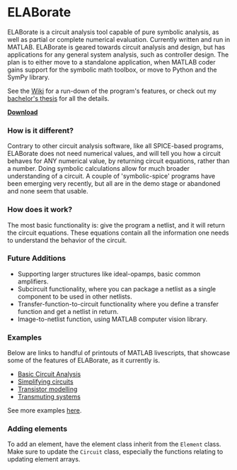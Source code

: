 # **ELABorate**
ELABorate is a circuit analysis tool capable of pure symbolic analysis, as well as partial or complete numerical evaluation. Currently written and run in MATLAB. ELABorate is geared towards circuit analysis and design, but has applications for any general system analysis, such as controller design. The plan is to either move to a standalone application, when MATLAB coder gains support for the symbolic math toolbox, or move to Python and the SymPy library.

See the [Wiki](https://github.com/NicklasVraa/ELABorate/wiki/) for a run-down of the program's features, or check out my [bachelor's thesis](https://github.com/NicklasVraa/ELABorate/blob/master/programmatic_symbolic_circuit_analysis.pdf) for all the details.

[**Download**](https://github.com/NicklasVraa/ELABorate/raw/master/build/ELABorate.mltbx)

### **How is it different?**
Contrary to other circuit analysis software, like all SPICE-based programs, ELABorate does not need numerical values, and will tell you how a circuit behaves for ANY numerical value, by returning circuit equations, rather than a number. Doing symbolic calculations allow for much broader understanding of a circuit. A couple of 'symbolic-spice' programs have been emerging very recently, but all are in the demo stage or abandoned and none seem that usable.

### **How does it work?**
The most basic functionality is: give the program a netlist, and it will return the circuit equations. These equations contain all the information one needs to understand the behavior of the circuit.

### **Future Additions**
- Supporting larger structures like ideal-opamps, basic common amplifiers.
- Subcircuit functionality, where you can package a netlist as a single component to be used in other netlists.
- Transfer-function-to-circuit functionality where you define a transfer function and get a netlist in return.
- Image-to-netlist function, using MATLAB computer vision library.

### **Examples**
Below are links to handful of printouts of MATLAB livescripts, that showcase some of the features of ELABorate, as it currently is.
- [Basic Circuit Analysis](https://github.com/NicklasVraa/ELABorate/blob/master/examples/pdfs/circuit_analysis/introduction.pdf)
- [Simplifying circuits](https://github.com/NicklasVraa/ELABorate/blob/master/examples/pdfs/circuit_manipulation/simplifying.pdf)
- [Transistor modelling](https://github.com/NicklasVraa/ELABorate/blob/master/examples/pdfs/circuit_analysis/transistor_circuits.pdf)
- [Transmuting systems](https://github.com/NicklasVraa/ELABorate/blob/master/examples/pdfs/control_systems/transmuting_systems.pdf)

See more examples [here](https://github.com/NicklasVraa/ELABorate/blob/master/examples/pdfs/).

### **Adding elements**
To add an element, have the element class inherit from the `Element` class.
Make sure to update the `Circuit` class, especially the functions relating to updating element arrays.
